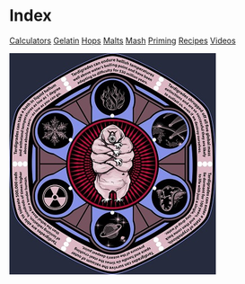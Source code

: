 <!-- TITLE: Tardigrade Beer -->
<!-- SUBTITLE: Moss Piggy!!! -->

# Index
[Calculators](calculators)
[Gelatin](gelatin)
[Hops](hops-wheel)
[Malts](malts)
[Mash](mash-temperature)
[Priming](https://www.brewersfriend.com/beer-priming-calculator/)
[Recipes](recipes)
[Videos](videos)


![Tardigrade Front](/uploads/tardigrade-front.jpg "Tardigrade Front")
